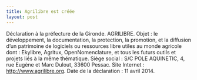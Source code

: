```yaml
---
title: Agrilibre est créée
layout: post
---
```

Déclaration à la préfecture de la Gironde. AGRILIBRE. Objet : le développement, la documentation, la protection, la promotion, et la diffusion d’un patrimoine de logiciels ou ressources libre utiles au monde agricole dont : Ekylibre, Agritux, OpenNomenclature, et tous les futurs outils et projets liés à la même thématique. Siège social : S/C POLE AQUINETIC, 4, rue Eugène et Marc Dulout, 33600 Pessac. Site Internet : http://www.agrilibre.org. Date de la déclaration : 11 avril 2014.